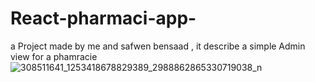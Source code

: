 # React-pharmaci-app-
a Project made by me and safwen bensaad , it describe a simple Admin view for a phamracie
![308511641_1253418678829389_2988862865330719038_n](https://user-images.githubusercontent.com/81702423/197076087-7b5f9e36-c416-4799-b3af-51ee2982ae4f.png)
